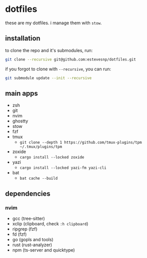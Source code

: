 # dotfiles

these are my dotfiles. i manage them with `stow`.

## installation

to clone the repo and it's submodules, run:

```sh
git clone --recursive git@github.com:estevesnp/dotfiles.git
```

if you forgot to clone with `--recursive`, you can run:

```sh
git submodule update --init --recursive
```

## main apps

- zsh
- git
- nvim
- ghostty
- stow
- fzf
- tmux
  - `git clone --depth 1 https://github.com/tmux-plugins/tpm ~/.tmux/plugins/tpm`
- zoxide
  - `cargo install --locked zoxide`
- yazi
  - `cargo install --locked yazi-fm yazi-cli`
- bat
  - `bat cache --build`

## dependencies

### nvim

- gcc (tree-sitter)
- xclip (clipboard, check `:h clipboard`)
- ripgrep (fzf)
- fd (fzf)
- go (gopls and tools)
- rust (rust-analyzer)
- npm (ts-server and quicktype)
